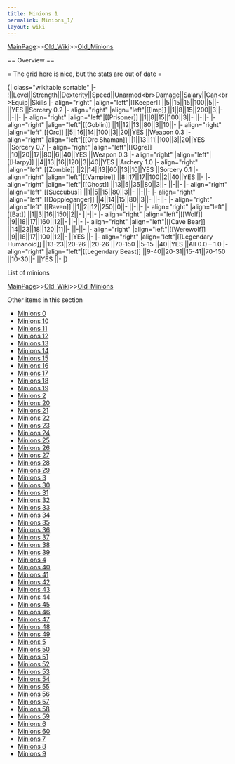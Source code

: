 ```yaml
---
title: Minions 1
permalink: Minions_1/
layout: wiki
---
```


[MainPage](/keeperrl_wiki/ "wikilink")>>[Old_Wiki](/keeperrl_wiki/Old_Wiki "wikilink")>>[Old_Minions](/keeperrl_wiki/Old_Minions "wikilink")

== Overview ==

= The grid here is nice, but the stats are out of date =

{| class=&quot;wikitable sortable&quot;
|-
!||Level||Strength||Dexterity||Speed||Unarmed&lt;br&gt;Damage||Salary||Can&lt;br&gt;Equip||Skills
|- align=&quot;right&quot;
|align=&quot;left&quot;|[[Keeper]]
||5||15||15||100||5||- ||YES ||Sorcery 0.2
|- align=&quot;right&quot;
|align=&quot;left&quot;|[[Imp]]
||1||8||15||200||3||- ||-||-
|- align=&quot;right&quot;
|align=&quot;left&quot;|[[Prisoner]]
||1||8||15||100||3||- ||-||-
|- align=&quot;right&quot;
|align=&quot;left&quot;|[[Goblin]]
||1||12||13||80||3||10||-
|- align=&quot;right&quot;
|align=&quot;left&quot;|[[Orc]]
||5||16||14||100||3||20||YES ||Weapon 0.3
|- align=&quot;right&quot;
|align=&quot;left&quot;|[[Orc Shaman]]
||1||13||11||100||3||20||YES ||Sorcery 0.7
|- align=&quot;right&quot;
|align=&quot;left&quot;|[[Ogre]]
||10||20||17||80||6||40||YES ||Weapon 0.3
|- align=&quot;right&quot;
|align=&quot;left&quot;|[[Harpy]]
||4||13||16||120||3||40||YES ||Archery 1.0
|- align=&quot;right&quot;
|align=&quot;left&quot;|[[Zombie]]
||2||14||13||60||13||10||YES ||Sorcery 0.1
|- align=&quot;right&quot;
|align=&quot;left&quot;|[[Vampire]]
||8||17||17||100||2||40||YES ||-
|- align=&quot;right&quot;
|align=&quot;left&quot;|[[Ghost]]
||13||5||35||80||3||- ||-||-
|- align=&quot;right&quot;
|align=&quot;left&quot;|[[Succubus]]
||1||5||15||80||3||- ||-||-
|- align=&quot;right&quot;
|align=&quot;left&quot;|[[Doppleganger]]
||4||14||15||80||3||- ||-||-
|- align=&quot;right&quot;
|align=&quot;left&quot;|[[Raven]]
||1||2||12||250||0||- ||-||-
|- align=&quot;right&quot;
|align=&quot;left&quot;|[[Bat]]
||1||3||16||150||2||- ||-||-
|- align=&quot;right&quot;
|align=&quot;left&quot;|[[Wolf]]
||9||18||17||160||12||- ||-||-
|- align=&quot;right&quot;
|align=&quot;left&quot;|[[Cave Bear]]
||14||23||18||120||11||- ||-||-
|- align=&quot;right&quot;
|align=&quot;left&quot;|[[Werewolf]]
||9||18||17||100||12||- ||YES ||-
|- align=&quot;right&quot;
|align=&quot;left&quot;|[[Legendary Humanoid]]
||13-23||20-26 ||20-26 ||70-150 ||5-15 ||40||YES ||All 0.0 – 1.0
|- align=&quot;right&quot;
|align=&quot;left&quot;|[[Legendary Beast]]
||9-40||20-31||15-41||70-150 ||10-30||- ||YES ||-
|}


List of minions

[MainPage](/keeperrl_wiki/ "wikilink")>>[Old_Wiki](/keeperrl_wiki/Old_Wiki "wikilink")>>[Old_Minions](/keeperrl_wiki/Old_Minions "wikilink")

Other items in this section
-    [Minions 0](/keeperrl_wiki/Minions_0 "wikilink")
-    [Minions 10](/keeperrl_wiki/Minions_10 "wikilink")
-    [Minions 11](/keeperrl_wiki/Minions_11 "wikilink")
-    [Minions 12](/keeperrl_wiki/Minions_12 "wikilink")
-    [Minions 13](/keeperrl_wiki/Minions_13 "wikilink")
-    [Minions 14](/keeperrl_wiki/Minions_14 "wikilink")
-    [Minions 15](/keeperrl_wiki/Minions_15 "wikilink")
-    [Minions 16](/keeperrl_wiki/Minions_16 "wikilink")
-    [Minions 17](/keeperrl_wiki/Minions_17 "wikilink")
-    [Minions 18](/keeperrl_wiki/Minions_18 "wikilink")
-    [Minions 19](/keeperrl_wiki/Minions_19 "wikilink")
-    [Minions 2](/keeperrl_wiki/Minions_2 "wikilink")
-    [Minions 20](/keeperrl_wiki/Minions_20 "wikilink")
-    [Minions 21](/keeperrl_wiki/Minions_21 "wikilink")
-    [Minions 22](/keeperrl_wiki/Minions_22 "wikilink")
-    [Minions 23](/keeperrl_wiki/Minions_23 "wikilink")
-    [Minions 24](/keeperrl_wiki/Minions_24 "wikilink")
-    [Minions 25](/keeperrl_wiki/Minions_25 "wikilink")
-    [Minions 26](/keeperrl_wiki/Minions_26 "wikilink")
-    [Minions 27](/keeperrl_wiki/Minions_27 "wikilink")
-    [Minions 28](/keeperrl_wiki/Minions_28 "wikilink")
-    [Minions 29](/keeperrl_wiki/Minions_29 "wikilink")
-    [Minions 3](/keeperrl_wiki/Minions_3 "wikilink")
-    [Minions 30](/keeperrl_wiki/Minions_30 "wikilink")
-    [Minions 31](/keeperrl_wiki/Minions_31 "wikilink")
-    [Minions 32](/keeperrl_wiki/Minions_32 "wikilink")
-    [Minions 33](/keeperrl_wiki/Minions_33 "wikilink")
-    [Minions 34](/keeperrl_wiki/Minions_34 "wikilink")
-    [Minions 35](/keeperrl_wiki/Minions_35 "wikilink")
-    [Minions 36](/keeperrl_wiki/Minions_36 "wikilink")
-    [Minions 37](/keeperrl_wiki/Minions_37 "wikilink")
-    [Minions 38](/keeperrl_wiki/Minions_38 "wikilink")
-    [Minions 39](/keeperrl_wiki/Minions_39 "wikilink")
-    [Minions 4](/keeperrl_wiki/Minions_4 "wikilink")
-    [Minions 40](/keeperrl_wiki/Minions_40 "wikilink")
-    [Minions 41](/keeperrl_wiki/Minions_41 "wikilink")
-    [Minions 42](/keeperrl_wiki/Minions_42 "wikilink")
-    [Minions 43](/keeperrl_wiki/Minions_43 "wikilink")
-    [Minions 44](/keeperrl_wiki/Minions_44 "wikilink")
-    [Minions 45](/keeperrl_wiki/Minions_45 "wikilink")
-    [Minions 46](/keeperrl_wiki/Minions_46 "wikilink")
-    [Minions 47](/keeperrl_wiki/Minions_47 "wikilink")
-    [Minions 48](/keeperrl_wiki/Minions_48 "wikilink")
-    [Minions 49](/keeperrl_wiki/Minions_49 "wikilink")
-    [Minions 5](/keeperrl_wiki/Minions_5 "wikilink")
-    [Minions 50](/keeperrl_wiki/Minions_50 "wikilink")
-    [Minions 51](/keeperrl_wiki/Minions_51 "wikilink")
-    [Minions 52](/keeperrl_wiki/Minions_52 "wikilink")
-    [Minions 53](/keeperrl_wiki/Minions_53 "wikilink")
-    [Minions 54](/keeperrl_wiki/Minions_54 "wikilink")
-    [Minions 55](/keeperrl_wiki/Minions_55 "wikilink")
-    [Minions 56](/keeperrl_wiki/Minions_56 "wikilink")
-    [Minions 57](/keeperrl_wiki/Minions_57 "wikilink")
-    [Minions 58](/keeperrl_wiki/Minions_58 "wikilink")
-    [Minions 59](/keeperrl_wiki/Minions_59 "wikilink")
-    [Minions 6](/keeperrl_wiki/Minions_6 "wikilink")
-    [Minions 60](/keeperrl_wiki/Minions_60 "wikilink")
-    [Minions 7](/keeperrl_wiki/Minions_7 "wikilink")
-    [Minions 8](/keeperrl_wiki/Minions_8 "wikilink")
-    [Minions 9](/keeperrl_wiki/Minions_9 "wikilink")
